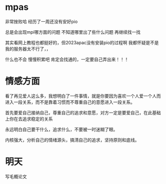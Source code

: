 # mpas
非常挫败哈 经历了一周还没有安好pio

总是会出现mpi哪方面的问题 不知道哪里出了些什么问题 再继续找一找

其实看网上教程也都挺好的，但2023apac没有安装pio的过程啊 我都怀疑是不是我的服务器太不行了，，

什么也不会 慢慢积累吧 肯定会找通的，一定要自己弄出来！！！

# 情感方面
看了再见爱人这么多，我想明白了一件事情，就是你要因为喜欢一个人爱一个人而进入一段关系，而不是靠着习惯而不尊重自己的意愿进入一段关系。

首先要爱自己接纳自己，尊重自己的追求和意愿，对方一定是要爱自己，在此基础上你在去追求稳定的关系

永远明白自己要干什么，追求什么，不要被一时迷糊了眼。

内核强大，分析自己的情绪源头，搞清自己的追求，坚持原则和底线。

# 明天
写毛概论文
